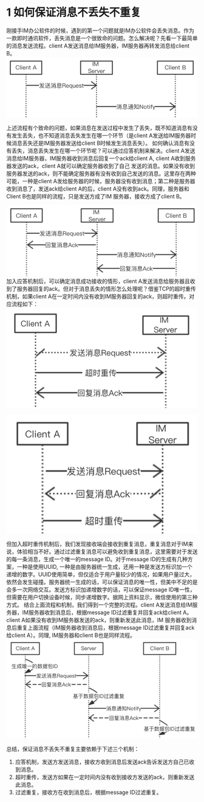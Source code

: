 # 1 如何保证消息不丢失不重复
刚接手IM办公软件的时候，遇到的第一个问题就是IM办公软件会丢失消息。作为一款即时通讯软件，丢失消息是一个很致命的问题。怎么解决呢？先看一下最简单的消息发送流程。client A发送消息给IM服务器，IM服务器再转发消息给client B。
![](img/send_message_simple.png)

上述流程有个致命的问题，如果消息在发送过程中发生了丢失，既不知道消息有没有发生丢失，也不知道消息丢失发生在哪一个环节（是client A发送给IM服务器时候消息丢失还是IM服务器发送给client B时候发生消息丢失）。
如何确认消息有没有丢失，消息丢失发生在哪一个环节呢？可以通过应答机制来解决。client A发送消息给IM服务器，IM服务器收到消息后回复一个ack给client A, client A收到服务器发送的ack，client A就可以确定服务器收到了自己 发送的消息。如果没有收到服务器发送的ack，则不能确定服务器有没有收到自己发送的消息。这里存在两种可能，一种是client A发给服务器的时候，服务器没有收到消息；第二种是服务器收到消息了，发送ack给client A的后，client A没有收到ack。同理，服务器和Client B也是同样的流程，只是发送方成了IM 服务器，接收方成了client B。

![](img/send_message_ack.png)
加入应答机制后，可以确定消息成功接收的情形，client A发送消息给服务器且收到了服务器回复的ack。但对于消息丢失的情形怎么处理呢？借鉴TCP的超时重传机制，如果client A在一定时间内没有收到IM服务器回复的ack，则超时重传。对应流程如下：
![](img/resend_message1.png)

![](img/resend_message2.png)

但加入超时重传机制后，我们发现接收端会接收到重复消息，重复消息对于IM来说，体验相当不好。通过过滤重复消息可以避免收到重复消息，这里需要对于发送的每一条消息，生成一个唯一的message ID。对于message ID的生成有几种方案，一种是使用UUID, 一种是由服务器统一生成，还用一种是发送方标识加一个递增的数字。UUID使用简单，但仅适合于用户量较少的情况，如果用户量过大，依然会发生碰撞。服务器统一生成的话，可以保证消息的唯一性，但美中不足的是会多一次网络交互。发送方标识加递增数字的话，可以保证message ID唯一性，但需要在用户切换设备时候，同步递增数字。据网上资料显示，微信使用的第三种方式。
结合上面流程和机制，我们得到一个完整的流程。client A发送消息给IM服务器，IM服务器收到消息后，根据message ID过滤重复并回复ack给client A。 client A如果没有收到IM服务器发送的ack，则重新发送此消息，IM 服务器收到消息后重复上面流程（IM服务器收到消息后，根据message ID过滤重复并回复ack给client A）。同理, IM服务器和client B也是同样流程。
![](img/send_message_process.png)

总结，保证消息不丢失不重复主要依赖于下述三个机制：
1.  应答机制，发送方发送消息，接收方收到消息后发送ack告诉发送方自己已收到消息。
2.  超时重传，发送方如果在一定时间内没有收到接收方发送的ack，则重新发送此消息。
3.  过滤重复，接收方在收到消息后，根据message ID过滤重复。
